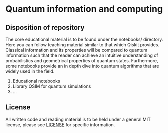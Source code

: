 # Quantum information and computing

## Disposition of repository

The core educational material is to be found under the notebooks/ directory. 
Here you can follow teaching material similar to that which Qiskit provides. 
Classical information and its properties will be compared to quantum information such that the
reader can achieve an intuitive understanding of probabilistics and geometrical properties of 
quantum states. Furthermore, some notebooks provide an in depth dive into quantum algorithms 
that are widely used in the field.


1. Educational notebooks
2. Library QSIM for quantum simulations
3. ...

## License

All written code and reading material is to be held under a general MIT license,
please see [LICENSE](https://github.com/neurocode-ai/quantum-computing/blob/main/LICENSE) for specific information.
